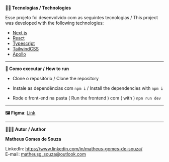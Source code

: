 **👨‍💻 Tecnologias / Technologies**

Esse projeto foi desenvolvido com as seguintes tecnologias / This project was developed with the following technologies:

- [Next.js](https://nextjs.org/)
- [React](https://react.dev/)
- [Typescript](https://www.typescriptlang.org/)
- [TailwindCSS](https://tailwindcss.com/)
- [Apollo](https://www.apollographql.com/)

-----------------------------------------------------------------------------------------------------------------------------------------------------------------------------------

**🚀 Como executar / How to run**

- Clone o repositório / Clone the repository 

- Instale as dependências com `npm i` / Install the dependencies with `npm i`

- Rode o front-end na pasta ( Run the frontend ) com ( with ) `npm run dev`

-----------------------------------------------------------------------------------------------------------------------------------------------------------------------------------

**🖼️ Figma**: [Link](https://www.figma.com/design/J7wQLyX1t43o7knl0PBae2/Giphy-App?node-id=0-1&t=OHJh8NwXfIVyXTbn-1)

-----------------------------------------------------------------------------------------------------------------------------------------------------------------------------------

**🧑🏾‍💻 Autor / Author**

**Matheus Gomes de Souza**

LinkedIn: https://www.linkedin.com/in/matheus-gomes-de-souza/ <br/>
E-mail: matheusg_souza@outlook.com
